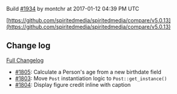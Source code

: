Build [#1934](https://circleci.com/gh/spiritedmedia/spiritedmedia/1934) by montchr at 2017-01-12 04:39 PM UTC

[https://github.com/spiritedmedia/spiritedmedia/compare/v5.0.13](https://github.com/spiritedmedia/spiritedmedia/compare/v5.0.13)
## Change log
[Full Changelog](https://github.com/spiritedmedia/spiritedmedia/compare/v5.0.12...v5.0.13)

 - [#1805](https://github.com/spiritedmedia/spiritedmedia/pull/1805): Calculate a Person's age from a new birthdate field
 - [#1803](https://github.com/spiritedmedia/spiritedmedia/pull/1803): Move `Post` instantiation logic to `Post::get_instance()`
 - [#1804](https://github.com/spiritedmedia/spiritedmedia/pull/1804): Display figure credit inline with caption
